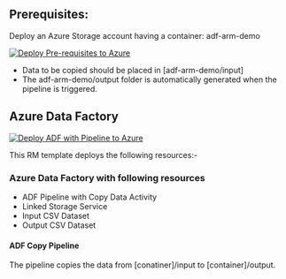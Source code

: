 
## Prerequisites:

Deploy an Azure Storage account having a container: adf-arm-demo

[![Deploy Pre-requisites to Azure](https://aka.ms/deploytoazurebutton)](https://portal.azure.com/#create/Microsoft.Template/uri/https%3A%2F%2Fraw.githubusercontent.com%2Finsidero%2FAzure-Data-Solutions-ARM-Templates%2Fmaster%2F101-Azure-Storage-with-container%2Fstorage_account_with_container_arm_template.json)

- Data to be copied should be placed in 
  [adf-arm-demo/input]
- The adf-arm-demo/output folder is automatically generated when the pipeline is triggered.

## Azure Data Factory

[![Deploy ADF with Pipeline to Azure](https://aka.ms/deploytoazurebutton)](https://portal.azure.com/#create/Microsoft.Template/uri/https%3A%2F%2Fraw.githubusercontent.com%2Finsidero%2FAzure-Data-Solutions-ARM-Templates%2Fmaster%2F201-Azure-Data-Factory-with-Sample-Pipeline%2Farm_template.json)

This RM template deploys the following resources:-

### Azure Data Factory with following resources
- ADF Pipeline with Copy Data Activity
- Linked Storage Service
- Input CSV Dataset
- Output CSV Dataset

#### ADF Copy Pipeline 

The pipeline copies the data from [conatiner]/input to [container]/output.
